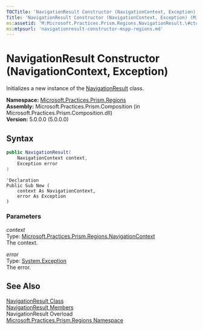 ```yaml
---
TOCTitle: 'NavigationResult Constructor (NavigationContext, Exception)'
Title: 'NavigationResult Constructor (NavigationContext, Exception) (Microsoft.Practices.Prism.Regions)'
ms:assetid: 'M:Microsoft.Practices.Prism.Regions.NavigationResult.\#ctor(Microsoft.Practices.Prism.Regions.NavigationContext,System.Exception)'
ms:mtpsurl: 'navigationresult-constructor-mspp-regions.md'
---
```



# NavigationResult Constructor (NavigationContext, Exception)

Initializes a new instance of the [NavigationResult](/patterns-practices/reference/navigationresult-class-mspp-regions) class.

**Namespace:** [Microsoft.Practices.Prism.Regions](/patterns-practices/reference/mspp-regions-namespace)  
**Assembly:** Microsoft.Practices.Prism.Composition (in Microsoft.Practices.Prism.Composition.dll)  
**Version:** 5.0.0.0 (5.0.0.0)

## Syntax

```C#
public NavigationResult(
	NavigationContext context,
	Exception error
)
```
```VB
'Declaration
Public Sub New ( 
	context As NavigationContext,
	error As Exception
)
```

### Parameters

*context*  
Type: [Microsoft.Practices.Prism.Regions.NavigationContext](/patterns-practices/reference/navigationcontext-class-mspp-regions)  
The context.

*error*  
Type: [System.Exception](/patterns-practices/reference/ieventsubscription-interface-mspp-pubsubevents)  
The error.

## See Also

[NavigationResult Class](/patterns-practices/reference/navigationresult-class-mspp-regions)  
[NavigationResult Members](/patterns-practices/reference/navigationresult-members-mspp-regions)  
NavigationResult Overload  
[Microsoft.Practices.Prism.Regions Namespace](/patterns-practices/reference/mspp-regions-namespace)  